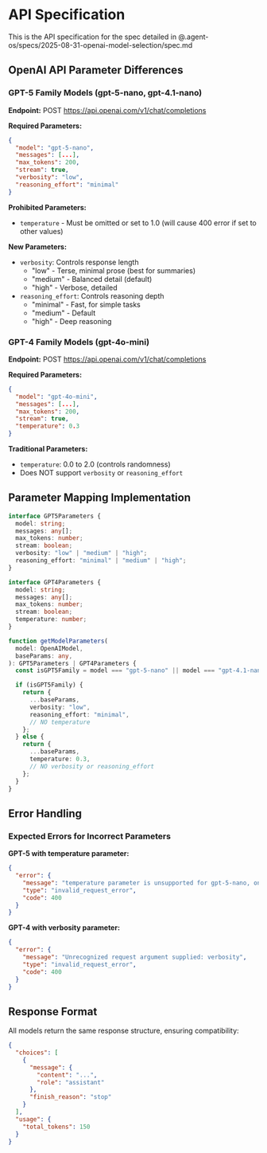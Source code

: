 # API Specification

This is the API specification for the spec detailed in @.agent-os/specs/2025-08-31-openai-model-selection/spec.md

## OpenAI API Parameter Differences

### GPT-5 Family Models (gpt-5-nano, gpt-4.1-nano)

**Endpoint:** POST https://api.openai.com/v1/chat/completions

**Required Parameters:**

```json
{
  "model": "gpt-5-nano",
  "messages": [...],
  "max_tokens": 200,
  "stream": true,
  "verbosity": "low",
  "reasoning_effort": "minimal"
}
```

**Prohibited Parameters:**

- `temperature` - Must be omitted or set to 1.0 (will cause 400 error if set to other values)

**New Parameters:**

- `verbosity`: Controls response length
  - "low" - Terse, minimal prose (best for summaries)
  - "medium" - Balanced detail (default)
  - "high" - Verbose, detailed
- `reasoning_effort`: Controls reasoning depth
  - "minimal" - Fast, for simple tasks
  - "medium" - Default
  - "high" - Deep reasoning

### GPT-4 Family Models (gpt-4o-mini)

**Endpoint:** POST https://api.openai.com/v1/chat/completions

**Required Parameters:**

```json
{
  "model": "gpt-4o-mini",
  "messages": [...],
  "max_tokens": 200,
  "stream": true,
  "temperature": 0.3
}
```

**Traditional Parameters:**

- `temperature`: 0.0 to 2.0 (controls randomness)
- Does NOT support `verbosity` or `reasoning_effort`

## Parameter Mapping Implementation

```typescript
interface GPT5Parameters {
  model: string;
  messages: any[];
  max_tokens: number;
  stream: boolean;
  verbosity: "low" | "medium" | "high";
  reasoning_effort: "minimal" | "medium" | "high";
}

interface GPT4Parameters {
  model: string;
  messages: any[];
  max_tokens: number;
  stream: boolean;
  temperature: number;
}

function getModelParameters(
  model: OpenAIModel,
  baseParams: any,
): GPT5Parameters | GPT4Parameters {
  const isGPT5Family = model === "gpt-5-nano" || model === "gpt-4.1-nano";

  if (isGPT5Family) {
    return {
      ...baseParams,
      verbosity: "low",
      reasoning_effort: "minimal",
      // NO temperature
    };
  } else {
    return {
      ...baseParams,
      temperature: 0.3,
      // NO verbosity or reasoning_effort
    };
  }
}
```

## Error Handling

### Expected Errors for Incorrect Parameters

**GPT-5 with temperature parameter:**

```json
{
  "error": {
    "message": "temperature parameter is unsupported for gpt-5-nano, only the default (1) value is supported",
    "type": "invalid_request_error",
    "code": 400
  }
}
```

**GPT-4 with verbosity parameter:**

```json
{
  "error": {
    "message": "Unrecognized request argument supplied: verbosity",
    "type": "invalid_request_error",
    "code": 400
  }
}
```

## Response Format

All models return the same response structure, ensuring compatibility:

```json
{
  "choices": [
    {
      "message": {
        "content": "...",
        "role": "assistant"
      },
      "finish_reason": "stop"
    }
  ],
  "usage": {
    "total_tokens": 150
  }
}
```
